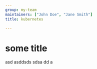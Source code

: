 ```yaml
---
group: my-team
maintainers: ["John Doe", "Jane Smith"]
title: kubernetes

---
```


# some title

asd asddsds sdsa dd a